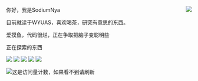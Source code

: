 <a href="#">
<img align="right" src="https://github-readme-stats.vercel.app/api?username=SodiumNya&show_icons=true&inc">
</a>
你好，我是SodiumNya

目前就读于WYUAS，喜欢喝茶，研究有意思的东西。

爱摸鱼，代码很烂，正在争取把脑子变聪明些

正在探索的东西

![](https://img.shields.io/badge/-Kotlin-orange?style=flat-square&logo=Kotlin&logoColor=fff)
![](https://img.shields.io/badge/-Java-ab7221?style=flat-square&logo=Java&logoColor=fff)
![](https://img.shields.io/badge/-Python-3e74a2?style=flat-square&logo=Python&logoColor=fff)
![](https://img.shields.io/badge/-c++-%2300599C.svg?style=flat-square&logo=c%2B%2B&logoColor=white)
![](https://img.shields.io/badge/-go-%2300ADD8.svg?style=flat-square&logo=go&logoColor=white)

![这是访问量计数，如果看不到请刷新](https://komarev.com/ghpvc/?username=SodiumNya)

